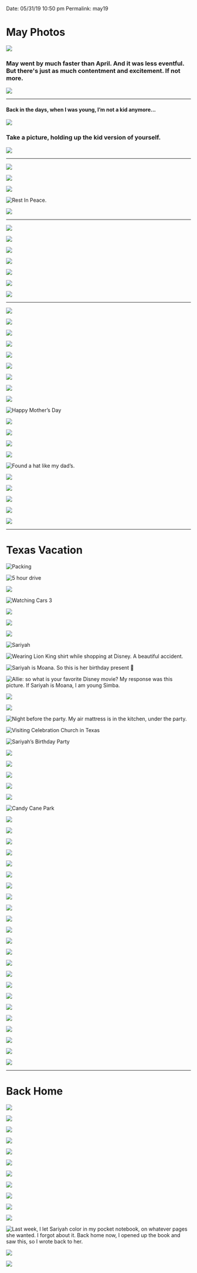 
Date: 05/31/19 10:50 pm
Permalink: may19


# May Photos

![](https://i.imgur.com/6e6TYFv.jpg)

### May went by much faster than April. And it was less eventful. But there's just as much contentment and excitement. If not more.

![](https://i.imgur.com/A2TLb5f.jpg)

---- 

#### Back in the days, when I was young, I’m not a kid anymore...

![](https://i.imgur.com/fhH1qsI.jpg)

### Take a picture, holding up the kid version of yourself.

![](https://i.imgur.com/MhiNNwU.jpg)

---- 

![](https://i.imgur.com/TkioGKk.jpg)

![](https://i.imgur.com/lvxdfkW.jpg)

![](https://i.imgur.com/k1sNlBs.jpg)

![Rest In Peace. ](https://i.imgur.com/asAjb8q.jpg)

![](https://i.imgur.com/vIoKapN.jpg)

---- 

![](https://i.imgur.com/gGi8lry.jpg)

![](https://i.imgur.com/ksJSnEd.jpg)

![](https://i.imgur.com/BTcFlpq.jpg)

![](https://i.imgur.com/8xiFrmR.jpg)

![](https://i.imgur.com/cI1Bv1y.jpg)

![](https://i.imgur.com/ywja0Kq.jpg)

![](https://i.imgur.com/9GWwRVA.jpg)

---- 

![](https://i.imgur.com/FAAjIGY.jpg)

![](https://i.imgur.com/KMra43D.jpg)

![](https://i.imgur.com/ZUgz7fn.jpg)

![](https://i.imgur.com/QDO2Xts.jpg)

![](https://i.imgur.com/CJ6c3ys.jpg)

![](https://i.imgur.com/e1HFnwX.jpg)

![](https://i.imgur.com/iQXhXXT.jpg)

![](https://i.imgur.com/5DYDjYP.jpg)

![](https://i.imgur.com/u7xgd7M.jpg)

![Happy Mother’s Day](https://i.imgur.com/6lMbuKc.jpg)

![](https://i.imgur.com/pDpS6DS.jpg)

![](https://i.imgur.com/3GQlV1P.jpg)

![](https://i.imgur.com/vE9TDKc.jpg)

![](https://i.imgur.com/gDDcAY4.jpg)

![Found a hat like my dad’s.](https://i.imgur.com/TQ88OH6.jpg)

![](https://i.imgur.com/aKlsven.jpg)

![](https://i.imgur.com/wfzOsyA.jpg)

![](https://i.imgur.com/y0te7Rl.jpg)

![](https://i.imgur.com/oKhsatC.jpg)

![](https://i.imgur.com/E6RQLdO.jpg)

---- 

# Texas Vacation

![Packing](https://i.imgur.com/UcDeHZU.jpg)

![5 hour drive](https://i.imgur.com/gF1XCX5.jpg)

![](https://i.imgur.com/eqJM5O1.jpg)

![Watching Cars 3](https://i.imgur.com/yuqrMh3.jpg)

![](https://i.imgur.com/mjJxMg8.jpg)

![](https://i.imgur.com/2a6B812.jpg)

![](https://i.imgur.com/QmGR3Np.jpg)

![Sariyah](https://i.imgur.com/cH01FT7.jpg)

![Wearing Lion King shirt while shopping at Disney. A beautiful accident.](https://i.imgur.com/j35Iz0j.jpg)

![Sariyah is Moana. So this is her birthday present 🎁 ](https://i.imgur.com/7MBYbCk.jpg)

![Allie: so what is your favorite Disney movie? My response was this picture. If Sariyah is Moana, I am young Simba.](https://i.imgur.com/RgypMDo.jpg)

![](https://i.imgur.com/7VGVmnW.jpg)

![](https://i.imgur.com/Lm88swj.jpg)

![Night before the party. My air mattress is in the kitchen, under the party.](https://i.imgur.com/xPHzm6P.jpg)

![Visiting Celebration Church in Texas](https://i.imgur.com/22xhfv1.jpg)

![Sariyah’s Birthday Party](https://i.imgur.com/hfACNWH.jpg)

![](https://i.imgur.com/WtxWl0b.jpg)

![](https://i.imgur.com/9UV8CfL.jpg)

![](https://i.imgur.com/gWhASBP.jpg)

![](https://i.imgur.com/IWzU1Tf.jpg)

![](https://i.imgur.com/gW2AJ7X.jpg)

![Candy Cane Park](https://i.imgur.com/zIVQa44.jpg)

![](https://i.imgur.com/hQsvmZU.jpg)

![](https://i.imgur.com/2ehGdi1.jpg)

![](https://i.imgur.com/RNfFXa5.jpg)

![](https://i.imgur.com/LnVshXM.jpg)

![](https://i.imgur.com/4jzJ4RS.jpg)

![](https://i.imgur.com/VfRhzgr.jpg)

![](https://i.imgur.com/B1Yz0l0.jpg)

![](https://i.imgur.com/EY1GkKv.jpg)

![](https://i.imgur.com/5tFWRke.jpg)

![](https://i.imgur.com/veHeRqs.jpg)

![](https://i.imgur.com/wCbeNCX.jpg)

![](https://i.imgur.com/Xls2NMt.jpg)

![](https://i.imgur.com/FD4gYad.jpg)

![](https://i.imgur.com/Wtj4QRD.jpg)

![](https://i.imgur.com/83uljbZ.jpg)

![](https://i.imgur.com/iTBaxBc.jpg)

![](https://i.imgur.com/LMmvfRH.jpg)

![](https://i.imgur.com/6e6TYFv.jpg)

![](https://i.imgur.com/k5ErIEU.jpg)

![](https://i.imgur.com/7uYEvUv.jpg)

![](https://i.imgur.com/1ApfVle.jpg)

![](https://i.imgur.com/81Hwxbr.jpg)

![](https://i.imgur.com/ZY3kX96.jpg)

---- 

# Back Home

![](https://i.imgur.com/MZGZhai.jpg)

![](https://i.imgur.com/Wer6KlG.jpg)

![](https://i.imgur.com/z1JtMFP.jpg)

![](https://i.imgur.com/IJOqx84.jpg)

![](https://i.imgur.com/ELuZ3np.jpg)

![](https://i.imgur.com/N6A7Wea.jpg)

![](https://i.imgur.com/dGsWN9Z.jpg)

![](https://i.imgur.com/MO3kkbm.jpg)

![](https://i.imgur.com/WPIgp1E.jpg)

![](https://i.imgur.com/WLQfqNy.jpg)

![](https://i.imgur.com/3LxuSBf.jpg)

![Last week, I let Sariyah color in my pocket notebook, on whatever pages she wanted. I forgot about it. Back home now, I opened up the book and saw this, so I wrote back to her.](https://i.imgur.com/25xxtpK.jpg)

![](https://i.imgur.com/lqK1YBY.jpg)

![](https://i.imgur.com/juDaRTJ.jpg)
